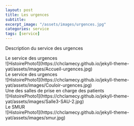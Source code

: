 ```yaml
---
layout: post
title: Les urgences
subtitle:
excerpt_image: "/assets/images/urgences.jpg"
categories: service
tags: [service]
---
```


Description du service des urgences

<figcaption>Le service des urgences</figcaption>
![HistoirePhoto1](https://chclamecy.github.io/jekyll-theme-yat/assets/images/Accueil-urgences.jpg)


<figcaption>Le service des urgences</figcaption>
![HistoirePhoto1](https://chclamecy.github.io/jekyll-theme-yat/assets/images/Couloir-urgences.jpg)


<figcaption>Une des salles de prise en charge des patients</figcaption>
![HistoirePhoto1](https://chclamecy.github.io/jekyll-theme-yat/assets/images/Salle3-SAU-2.jpg)


<figcaption>Le SMUR</figcaption>
![HistoirePhoto1](https://chclamecy.github.io/jekyll-theme-yat/assets/images/smur.jpg)
